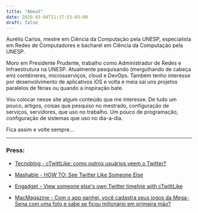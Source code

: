 ```yaml
---
title: "About"
date: 2020-03-04T11:37:53-03:00
draft: false
---
```


Aurélio Carlos, mestre em Ciência da Computação pela UNESP, especialista em Redes de Computadores e bacharel em Ciência da Computação pela UNESP.

Moro em Presidente Prudente, trabalho como Administrador de Redes e Infraestrutura na UNESP. Atualmente pesquisando (mergulhando de cabeça em) contêineres, microsserviços, cloud e DevOps. Também tenho interesse por desenvolvimento de aplicativos iOS e volta e meia sai uns projetos paralelos de férias ou quando a inspiração bate.

Vou colocar nesse site algum conteúdo que me interesse. De tudo um pouco, artigos, coisas que pesquiso no mestrado, configuração de serviços, servidores, que uso no trabalho. Um pouco de programação, configuração de sistemas que uso no dia-a-dia.

Fica assim e volte sempre...


---


### Press:
- [Tecnoblog - cTwittLike: como outros usuários veem o Twitter?](https://www1.tecnoblog.net/2009/ctwittlike-como-outros-usuarios-veem-o-twitter/ "Tecnoblog - cTwittLike: como outros usuários veem o Twitter?")

- [Mashable - HOW TO: See Twitter Like Someone Else](https://mashable.com/2009/08/18/ctwitterlike/ "Mashable - HOW TO: See Twitter Like Someone Else")

- [Engadget - View someone else's own Twitter timeline with cTwittLike](https://www.engadget.com/2014-10-08-view-someone-elses-own-twitter-timeline-with-ctwittlike.html "Mashable - HOW TO: See Twitter Like Someone Else")

- [MacMagazine - Com o app ganhei, você cadastra seus jogos da Mega-Sena com uma foto e sabe se ficou milionário em primeira mão?](https://macmagazine.com.br/post/2017/06/14/com-o-app-ganhei-voce-cadastra-seus-jogos-da-mega-sena-com-uma-foto-e-sabe-se-ficou-milionario-em-primeira-mao/ "MacMagazine - Com o app ganhei, você cadastra seus jogos da Mega-Sena com uma foto e sabe se ficou milionário em primeira mão?")
